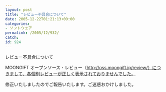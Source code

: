 ```yaml
---
layout: post
title: "レビュー不具合について"
date: 2005-12-22T01:21:13+09:00
categories:
- ソフトウェア
permalink: /2005/12/932/
catch: 
id: 924
---
```

レビュー不具合について
<!--more-->
MOONGIFT オープンソース・レビュー（http://oss.moongift.jp/review/）につきまして、各個別レビューが正しく表示されておりませんでした。

修正いたしましたのでご報告いたします。ご迷惑おかけしました。